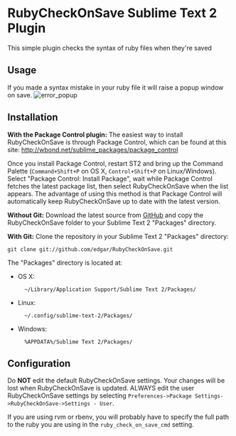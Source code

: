 RubyCheckOnSave Sublime Text 2 Plugin
=====================================

This simple plugin checks the syntax of ruby files when they're saved

Usage
-----

If you made a syntax mistake in your ruby file it will raise a popup window on save.
![error_popup](https://f.cloud.github.com/assets/484327/1950209/59180fca-813a-11e3-91c6-93db62faf96e.png)

Installation
------------

**With the Package Control plugin:** The easiest way to install RubyCheckOnSave is through Package Control, which can be found at this site: http://wbond.net/sublime_packages/package_control

Once you install Package Control, restart ST2 and bring up the Command Palette (`Command+Shift+P` on OS X, `Control+Shift+P` on Linux/Windows). Select "Package Control: Install Package", wait while Package Control fetches the latest package list, then select RubyCheckOnSave when the list appears. The advantage of using this method is that Package Control will automatically keep RubyCheckOnSave up to date with the latest version.

**Without Git:** Download the latest source from [GitHub](https://github.com/edgar/RubyCheckOnSave) and copy the RubyCheckOnSave folder to your Sublime Text 2 "Packages" directory.

**With Git:** Clone the repository in your Sublime Text 2 "Packages" directory:

    git clone git://github.com/edgar/RubyCheckOnSave.git


The "Packages" directory is located at:

* OS X:

        ~/Library/Application Support/Sublime Text 2/Packages/

* Linux:

        ~/.config/sublime-text-2/Packages/

* Windows:

        %APPDATA%/Sublime Text 2/Packages/

Configuration
-------------

Do **NOT** edit the default RubyCheckOnSave settings. Your changes will be lost when RubyCheckOnSave is updated. ALWAYS edit the user RubyCheckOnSave settings by selecting `Preferences->Package Settings->RubyCheckOnSave->Settings - User`.

 If you are using rvm or rbenv, you will probably have to specify the full path to the ruby you are using in the `ruby_check_on_save_cmd` setting.

